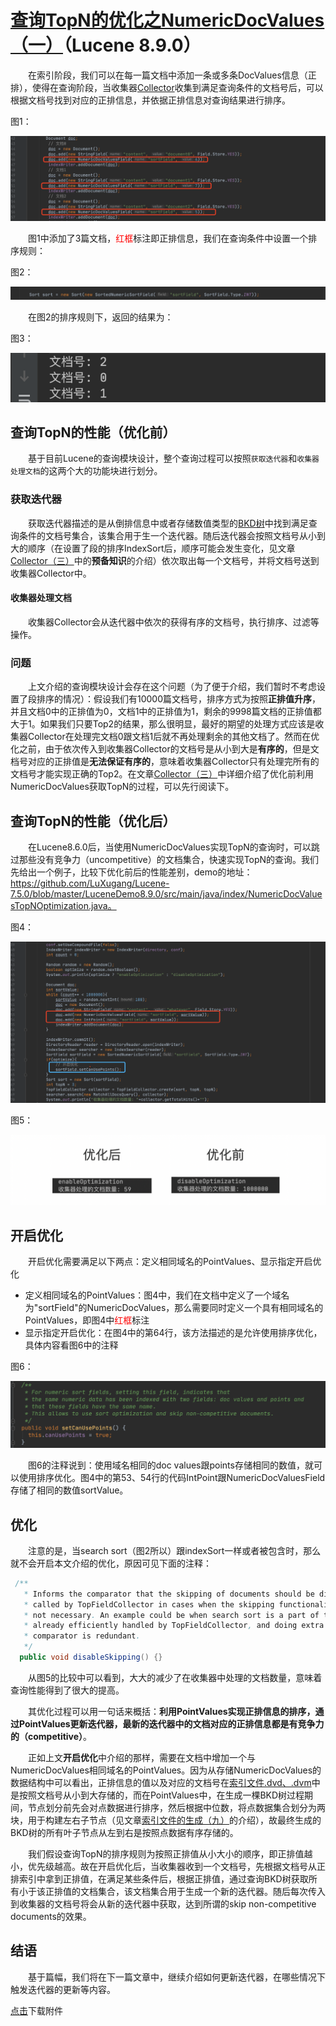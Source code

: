 # [查询TopN的优化之NumericDocValues（一）](https://www.amazingkoala.com.cn/Lucene/Search/)（Lucene 8.9.0）

&emsp;&emsp;在索引阶段，我们可以在每一篇文档中添加一条或多条DocValues信息（正排），使得在查询阶段，当收集器[Collector](https://www.amazingkoala.com.cn/Lucene/Search/2019/0812/82.html)收集到满足查询条件的文档号后，可以根据文档号找到对应的正排信息，并依据正排信息对查询结果进行排序。

图1：

<img src="查询TopN的优化之NumericDocValues（一）-image/1.png">

&emsp;&emsp;图1中添加了3篇文档，<font color=red>红框</font>标注即正排信息，我们在查询条件中设置一个排序规则：

图2：

<img src="查询TopN的优化之NumericDocValues（一）-image/2.png">

&emsp;&emsp;在图2的排序规则下，返回的结果为：

图3：

<img src="查询TopN的优化之NumericDocValues（一）-image/3.png">

## 查询TopN的性能（优化前）

&emsp;&emsp;基于目前Lucene的查询模块设计，整个查询过程可以按照`获取迭代器`和`收集器处理文档`的这两个大的功能块进行划分。

### 获取迭代器

&emsp;&emsp;获取迭代器描述的是从倒排信息中或者存储数值类型的[BKD树](https://www.amazingkoala.com.cn/Lucene/suoyinwenjian/2019/0424/53.html)中找到满足查询条件的文档号集合，该集合用于生一个迭代器。随后迭代器会按照文档号从小到大的顺序（在设置了段的排序IndexSort后，顺序可能会发生变化，见文章[Collector（三）](https://www.amazingkoala.com.cn/Lucene/Search/2019/0814/84.html)中的**预备知识**的介绍）依次取出每一个文档号，并将文档号送到收集器Collector中。

#### 收集器处理文档

&emsp;&emsp;收集器Collector会从迭代器中依次的获得有序的文档号，执行排序、过滤等操作。

### 问题

&emsp;&emsp;上文介绍的查询模块设计会存在这个问题（为了便于介绍，我们暂时不考虑设置了段排序的情况）：假设我们有10000篇文档号，排序方式为按照**正排值升序**，并且文档0中的正排值为0，文档1中的正排值为1，剩余的9998篇文档的正排值都大于1。如果我们只要Top2的结果，那么很明显，最好的期望的处理方式应该是收集器Collector在处理完文档0跟文档1后就不再处理剩余的其他文档了。然而在优化之前，由于依次传入到收集器Collector的文档号是从小到大是**有序的**，但是文档号对应的正排值是**无法保证有序的**，意味着收集器Collector只有处理完所有的文档号才能实现正确的Top2。在文章[Collector（三）](https://www.amazingkoala.com.cn/Lucene/Search/)中详细介绍了优化前利用NumericDocValues获取TopN的过程，可以先行阅读下。

## 查询TopN的性能（优化后）

&emsp;&emsp;在Lucene8.6.0后，当使用NumericDocValues实现TopN的查询时，可以跳过那些没有竞争力（uncompetitive）的文档集合，快速实现TopN的查询。我们先给出一个例子，比较下优化前后的性能差别，demo的地址：https://github.com/LuXugang/Lucene-7.5.0/blob/master/LuceneDemo8.9.0/src/main/java/index/NumericDocValuesTopNOptimization.java。

图4：

<img src="查询TopN的优化之NumericDocValues（一）-image/4.png">

图5：

<img src="查询TopN的优化之NumericDocValues（一）-image/5.png">

## 开启优化

&emsp;&emsp;开启优化需要满足以下两点：定义相同域名的PointValues、显示指定开启优化

- 定义相同域名的PointValues：图4中，我们在文档中定义了一个域名为"sortField"的NumericDocValues，那么需要同时定义一个具有相同域名的PointValues，即图4中<font color=red>红框</font>标注
- 显示指定开启优化：在图4中的第64行，该方法描述的是允许使用排序优化，具体内容看图6中的注释

图6：

<img src="查询TopN的优化之NumericDocValues（一）-image/6.png">

&emsp;&emsp;图6的注释说到：使用域名相同的doc values跟points存储相同的数值，就可以使用排序优化。图4中的第53、54行的代码IntPoint跟NumericDocValuesField存储了相同的数值sortValue。

## 优化

&emsp;&emsp;注意的是，当search sort（图2所以）跟indexSort一样或者被包含时，那么就不会开启本文介绍的优化，原因可见下面的注释：

```java
 /**
   * Informs the comparator that the skipping of documents should be disabled. This function is
   * called by TopFieldCollector in cases when the skipping functionality should not be applied or
   * not necessary. An example could be when search sort is a part of the index sort, and can be
   * already efficiently handled by TopFieldCollector, and doing extra work for skipping in the
   * comparator is redundant.
   */
  public void disableSkipping() {}
```



&emsp;&emsp;从图5的比较中可以看到，大大的减少了在收集器中处理的文档数量，意味着查询性能得到了很大的提高。

&emsp;&emsp;其优化过程可以用一句话来概括：**利用PointValues实现正排信息的排序，通过PointValues更新迭代器，最新的迭代器中的文档对应的正排信息都是有竞争力的（competitive）**。

&emsp;&emsp;正如上文**开启优化**中介绍的那样，需要在文档中增加一个与NumericDocValues相同域名的PointValues。因为从存储NumericDocValues的数据结构中可以看出，正排信息的值以及对应的文档号在[索引文件.dvd、.dvm](https://www.amazingkoala.com.cn/Lucene/Index/2020/0507/139.html)中是按照文档号从小到大存储的，而在PointValues中，在生成一棵BKD树过程期间，节点划分前先会对点数据进行排序，然后根据中位数，将点数据集合划分为两块，用于构建左右子节点（见文章[索引文件的生成（九）](https://www.amazingkoala.com.cn/Lucene/Index/2020/0408/130.html)的介绍），故最终生成的BKD树的所有叶子节点从左到右是按照点数据有序存储的。

&emsp;&emsp;我们假设查询TopN的排序规则为按照正排值从小大小的顺序，即正排值越小，优先级越高。故在开启优化后，当收集器收到一个文档号，先根据文档号从正排索引中拿到正排值，在满足某些条件后，根据正排值，通过查询BKD树获取所有小于该正排值的文档集合，该文档集合用于生成一个新的迭代器。随后每次传入到收集器的文档号将会从新的迭代器中获取，达到所谓的skip non-competitive documents的效果。

## 结语

&emsp;&emsp;基于篇幅，我们将在下一篇文章中，继续介绍如何更新迭代器，在哪些情况下触发迭代器的更新等内容。

[点击](http://www.amazingkoala.com.cn/attachment/Lucene/Search/block-max-WAND/block-max-WAND（一）/block-max-WAND（一）.zip)下载附件



